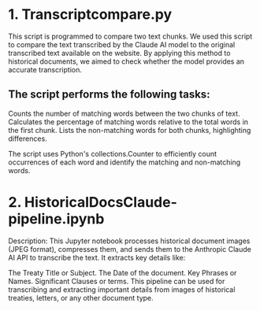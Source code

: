 # 1. Transcriptcompare.py

This script is programmed to compare two text chunks. We used this script to compare the text transcribed by the Claude AI model to the original transcribed text available on the website. By applying this method to historical documents, we aimed to check whether the model provides an accurate transcription.

## The script performs the following tasks:

Counts the number of matching words between the two chunks of text.
Calculates the percentage of matching words relative to the total words in the first chunk.
Lists the non-matching words for both chunks, highlighting differences.

The script uses Python's collections.Counter to efficiently count occurrences of each word and identify the matching and non-matching words.


# 2. HistoricalDocsClaude-pipeline.ipynb

Description:
This Jupyter notebook processes historical document images (JPEG format), compresses them, and sends them to the Anthropic Claude AI API to transcribe the text. It extracts key details like:

The Treaty Title or Subject.
The Date of the document.
Key Phrases or Names.
Significant Clauses or terms.
This pipeline can be used for transcribing and extracting important details from images of historical treaties, letters, or any other document type.

